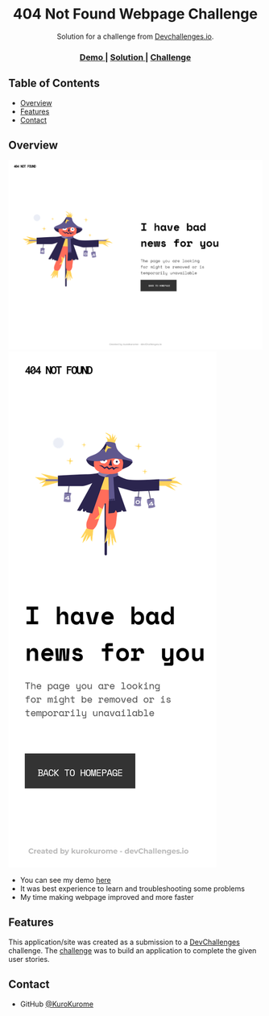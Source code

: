 <h1 align="center">404 Not Found Webpage Challenge</h1>

<div align="center">
   Solution for a challenge from  <a href="http://devchallenges.io" target="_blank">Devchallenges.io</a>.
</div>

<div align="center">
  <h3>
    <a id="Demo" href="https://kurokurome.github.io/404-not-found-challenge">
      Demo
    </a>
    <span> | </span>
    <a href="https://{your-url-to-the-solution}">
      Solution
    </a>
    <span> | </span>
    <a href="https://devchallenges.io/challenges/wBunSb7FPrIepJZAg0sY">
      Challenge
    </a>
  </h3>
</div>

<!-- TABLE OF CONTENTS -->

## Table of Contents

- [Overview](#overview)
- [Features](#features)
- [Contact](#contact)

<!-- OVERVIEW -->

## Overview

![Desktop](https://github.com/kurokurome/404-not-found-challenge/blob/9dfe9c9f691e8651369a71eba90b06e896f8f4f7/Screenshot-Desktop.png)
![Mobile](https://github.com/kurokurome/404-not-found-challenge/blob/9dfe9c9f691e8651369a71eba90b06e896f8f4f7/Screenshot-Mobile.png)

- You can see my demo [here](https://kurokurome.github.io/404-not-found-challenge)
- It was best experience to learn and troubleshooting some problems
- My time making webpage improved and more faster

## Features

This application/site was created as a submission to a [DevChallenges](https://devchallenges.io/challenges) challenge. The [challenge](https://devchallenges.io/challenges/wBunSb7FPrIepJZAg0sY) was to build an application to complete the given user stories.

## Contact

- GitHub [@KuroKurome](https://github.com/kurokurome/)
